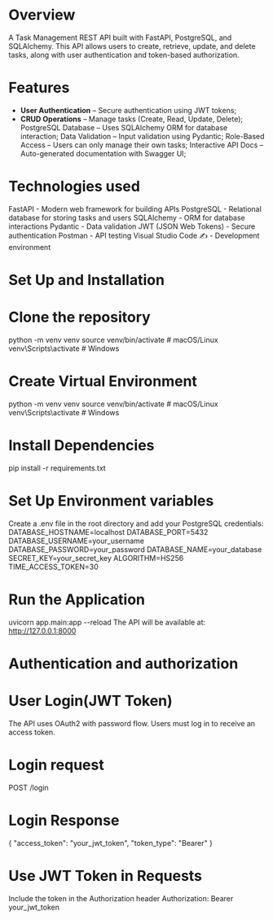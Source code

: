 # Overview
A Task Management REST API built with FastAPI, PostgreSQL, and SQLAlchemy. This API allows users to create, retrieve, update, and delete tasks, along with user authentication and token-based authorization.
# Features
 - **User Authentication** – Secure authentication using JWT tokens;
 - **CRUD Operations** – Manage tasks (Create, Read, Update, Delete);
 PostgreSQL Database – Uses SQLAlchemy ORM for database interaction;
 Data Validation – Input validation using Pydantic;
 Role-Based Access – Users can only manage their own tasks;
 Interactive API Docs – Auto-generated documentation with Swagger UI;

# Technologies used
FastAPI  - Modern web framework for building APIs
PostgreSQL  - Relational database for storing tasks and users
SQLAlchemy  - ORM for database interactions
Pydantic  - Data validation
JWT (JSON Web Tokens)  - Secure authentication
Postman  - API testing
Visual Studio Code ✍ - Development environment
# Set Up and Installation 
# Clone the repository
python -m venv venv
source venv/bin/activate   # macOS/Linux
venv\Scripts\activate      # Windows
# Create Virtual Environment 
python -m venv venv
source venv/bin/activate   # macOS/Linux
venv\Scripts\activate      # Windows
# Install Dependencies
pip install -r requirements.txt
# Set Up Environment variables
Create a .env file in the root directory and add your PostgreSQL credentials:
DATABASE_HOSTNAME=localhost
DATABASE_PORT=5432
DATABASE_USERNAME=your_username
DATABASE_PASSWORD=your_password
DATABASE_NAME=your_database
SECRET_KEY=your_secret_key
ALGORITHM=HS256
TIME_ACCESS_TOKEN=30
# Run the Application
uvicorn app.main:app --reload
The API will be available at:
 http://127.0.0.1:8000
# Authentication and authorization 
# User Login(JWT Token)
The API uses OAuth2 with password flow.
Users must log in to receive an access token.
# Login request
POST /login
# Login Response
{
  "access_token": "your_jwt_token",
  "token_type": "Bearer"
}
# Use JWT Token in Requests
Include the token in the Authorization header
Authorization: Bearer your_jwt_token


